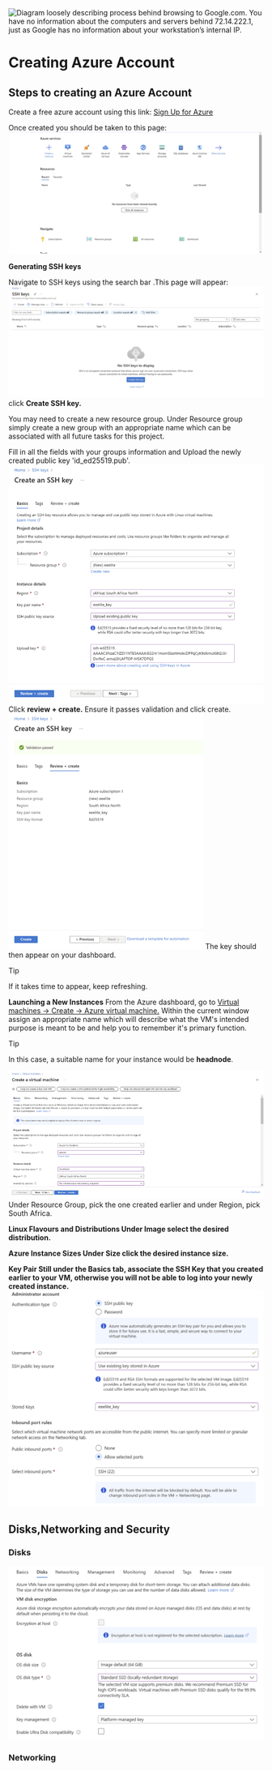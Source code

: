 <img alt="Diagram loosely describing process behind browsing to Google.com. You have no information about the computers and servers behind 72.14.222.1, just as Google has no information about your workstation’s internal IP." src="./resources/browsing_internet_light.png" />

# Creating Azure Account
## <b>Steps to creating an Azure Account</b>

Create a free azure account using this link: <a href="https://azure.microsoft.com/en-us/pricing/purchase-options/azure-account?icid=azurefreeaccount">Sign Up for Azure</a>

Once created you should be taken to this page: <img alt="Screenshot of home page on azure." src="./azurehomepage.png"/>

<b>Generating SSH keys</b>

Navigate to SSH keys using the search bar .This page will appear:<img alt="Screenshot of SSH keys page on azure." src="./SSHkeys_page.png"/> click **Create SSH key.** 

You may need to create a new resource group. Under Resource group simply create a new group with an appropriate name which can be associated with all future tasks for this project. 

Fill in all the fields with your groups information and Upload the newly created public key 'id_ed25519.pub'. <img alt="Creating an SSH key page 1." src="./create_SSHKey.png"/>
Click **review + create.** Ensure it passes validation and click create.<img alt="Creating an SSH key page 2." src="./SSHKey_create.png"/>
The key should then appear on your dashboard.
>[!TIP]
>If it takes time to appear, keep refreshing.

<b>Launching a New Instances</b>
From the Azure dashboard, go to <ins>Virtual machines -> Create -> Azure virtual machine.</ins>
Within the current window assign an appropriate name which will describe what the VM's intended purpose is meant to be and help you to remember it's primary function.              

>[!TIP]
>In this case, a suitable name for your instance would be <b>headnode</b>.
<img alt="Creating a VM (headnode)." src="./headnode_create.png"/>
Under Resource Group, pick the one created earlier and under Region, pick South Africa.

<b>Linux Flavours and Distributions<b>
Under Image select the desired distribution.

<b>Azure Instance Sizes<b>
Under Size click the desired instance size.

<b>Key Pair<b>
Still under the Basics tab, associate the SSH Key that you created earlier to your VM, otherwise you will not be able to log into your newly created instance.
<img alt="Key Pair screen." src="./key_pair.png"/>

## Disks,Networking and Security 
### Disks 
<img alt="Disks." src="./setting_up_disks.png"/>

### Networking 
